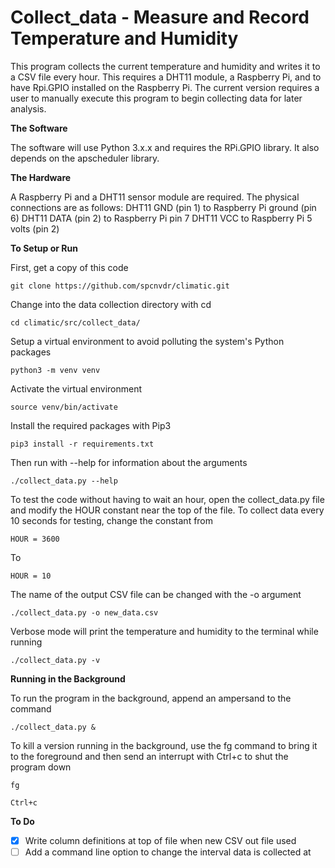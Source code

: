 # Collect_data - Measure and Record Temperature and Humidity

This program collects the current temperature and humidity and writes it to a
CSV file every hour. This requires a DHT11 module, a Raspberry Pi, and to 
have Rpi.GPIO installed on the Raspberry Pi. The current version requires a 
user to manually execute this program to begin collecting data for later 
analysis.

**The Software**

The software will use Python 3.x.x and requires the RPi.GPIO library. It also 
depends on the apscheduler library. 

**The Hardware**

A Raspberry Pi and a DHT11 sensor module are required. The physical connections 
are as follows:
DHT11 GND (pin 1) to Raspberry Pi ground (pin 6)
DHT11 DATA (pin 2) to Raspberry Pi pin 7
DHT11 VCC to Raspberry Pi 5 volts (pin 2)

**To Setup or Run**

First, get a copy of this code

    git clone https://github.com/spcnvdr/climatic.git

Change into the data collection directory with cd

    cd climatic/src/collect_data/

Setup a virtual environment to avoid polluting the system's Python packages

    python3 -m venv venv

Activate the virtual environment

    source venv/bin/activate

Install the required packages with Pip3

    pip3 install -r requirements.txt

Then run with --help for information about the arguments

    ./collect_data.py --help

To test the code without having to wait an hour, open the collect_data.py file
and modify the HOUR constant near the top of the file. To collect data every 
10 seconds for testing, change the constant from

    HOUR = 3600

To

    HOUR = 10

The name of the output CSV file can be changed with the -o argument

    ./collect_data.py -o new_data.csv

Verbose mode will print the temperature and humidity to the terminal while 
running

    ./collect_data.py -v

**Running in the Background**

To run the program in the background, append an ampersand to the command

    ./collect_data.py &

To kill a version running in the background, use the fg command to bring
it to the foreground and then send an interrupt with Ctrl+c to shut the program
down

    fg

    Ctrl+c

**To Do**

- [x] Write column definitions at top of file when new CSV out file used
- [ ] Add a command line option to change the interval data is collected at
